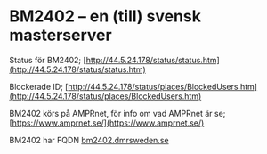 # BM2402 – en (till) svensk masterserver

Status för BM2402; [http://44.5.24.178/status/status.htm](http://44.5.24.178/status/status.htm)

Blockerade ID; [http://44.5.24.178/status/places/BlockedUsers.htm](http://44.5.24.178/status/places/BlockedUsers.htm)

BM2402 körs på AMPRnet, för info om vad AMPRnet är se; [https://www.amprnet.se/](https://www.amprnet.se/)

BM2402 har FQDN [bm2402.dmrsweden.se](http://bm2402.dmrsweden.se)
